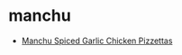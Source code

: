 # manchu

 * [Manchu Spiced Garlic Chicken Pizzettas](index/m/manchu-spiced-garlic-chicken-pizzettas-4278.json)
